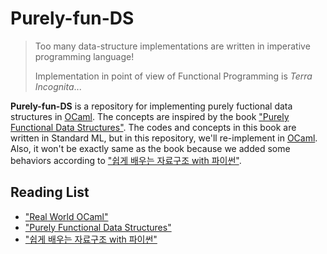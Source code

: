# Purely-fun-DS

> Too many data-structure implementations are written in imperative programming language! 
>
> Implementation in point of view of Functional Programming is *Terra Incognita*... 

**Purely-fun-DS** is a repository for implementing purely fuctional data structures in [OCaml](https://www.ocaml.org/). The concepts are inspired by the book ["Purely Functional Data Structures"](https://www.amazon.com/Purely-Functional-Data-Structures-Okasaki/dp/0521663504). The codes and concepts in this book are written in Standard ML, but in this repository, we'll re-implement in [OCaml](https://www.ocaml.org/). Also, it won't be exactly same as the book because we added some behaviors according to ["쉽게 배우는 자료구조 with 파이썬"](https://product.kyobobook.co.kr/detail/S000001743850).

## Reading List
- ["Real World OCaml"](https://www.cambridge.org/core/books/real-world-ocaml-functional-programming-for-the-masses/052E4BCCB09D56A0FE875DD81B1ED571)
- ["Purely Functional Data Structures"](https://www.amazon.com/Purely-Functional-Data-Structures-Okasaki/dp/0521663504)
- ["쉽게 배우는 자료구조 with 파이썬"](https://product.kyobobook.co.kr/detail/S000001743850)